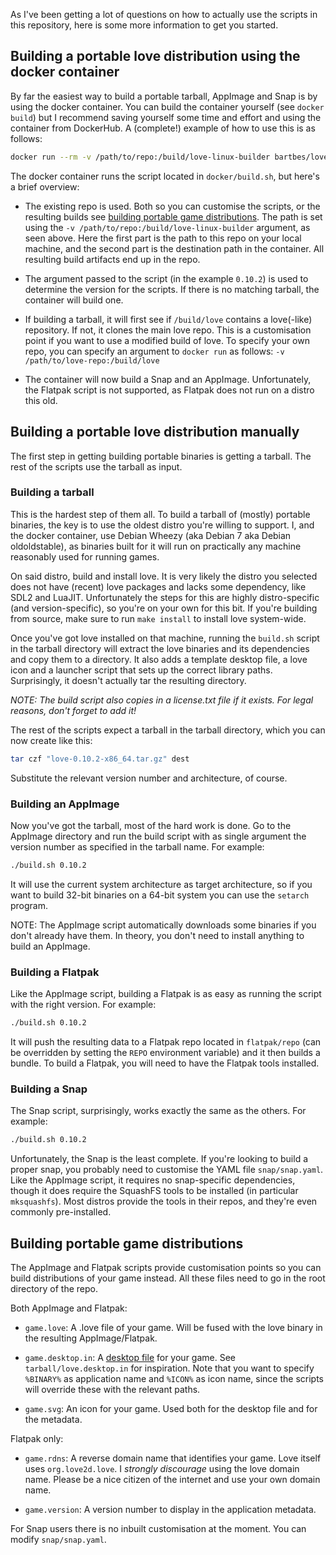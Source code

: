 As I've been getting a lot of questions on how to actually use the scripts in
this repository, here is some more information to get you started.

## Building a portable love distribution using the docker container ##
By far the easiest way to build a portable tarball, AppImage and Snap is by
using the docker container. You can build the container yourself (see `docker
build`) but I recommend saving yourself some time and effort and using the
container from DockerHub. A (complete!) example of how to use this is as
follows:

```sh
docker run --rm -v /path/to/repo:/build/love-linux-builder bartbes/love-linux-builder:x86_64 0.10.2
```

The docker container runs the script located in `docker/build.sh`, but here's a
brief overview:

 - The existing repo is used. Both so you can customise the scripts, or the
   resulting builds see [building portable game distributions][]. The path is
   set using the `-v /path/to/repo:/build/love-linux-builder` argument, as seen
   above. Here the first part is the path to this repo on your local machine,
   and the second part is the destination path in the container. All resulting
   build artifacts end up in the repo.

 - The argument passed to the script (in the example `0.10.2`) is used to
   determine the version for the scripts. If there is no matching tarball, the
   container will build one.

 - If building a tarball, it will first see if `/build/love` contains a
   love(-like) repository. If not, it clones the main love repo. This is a
   customisation point if you want to use a modified build of love. To specify
   your own repo, you can specify an argument to `docker run` as follows:
   `-v /path/to/love-repo:/build/love`

 - The container will now build a Snap and an AppImage. Unfortunately, the
   Flatpak script is not supported, as Flatpak does not run on a distro this
   old.

## Building a portable love distribution manually ##
The first step in getting building portable binaries is getting a tarball. The
rest of the scripts use the tarball as input.

### Building a tarball ###
This is the hardest step of them all. To build a tarball of (mostly) portable
binaries, the key is to use the oldest distro you're willing to support. I, and
the docker container, use Debian Wheezy (aka Debian 7 aka Debian oldoldstable),
as binaries built for it will run on practically any machine reasonably used
for running games.

On said distro, build and install love. It is very likely the distro you
selected does not have (recent) love packages and lacks some dependency, like
SDL2 and LuaJIT. Unfortunately the steps for this are highly distro-specific
(and version-specific), so you're on your own for this bit. If you're building
from source, make sure to run `make install` to install love system-wide.

Once you've got love installed on that machine, running the `build.sh` script
in the tarball directory will extract the love binaries and its dependencies
and copy them to a directory. It also adds a template desktop file, a love icon
and a launcher script that sets up the correct library paths. Surprisingly, it
doesn't actually tar the resulting directory.

*NOTE: The build script also copies in a license.txt file if it exists. For
legal reasons, don't forget to add it!*

The rest of the scripts expect a tarball in the tarball directory, which you
can now create like this:

```sh
tar czf "love-0.10.2-x86_64.tar.gz" dest
```

Substitute the relevant version number and architecture, of course.

### Building an AppImage ###
Now you've got the tarball, most of the hard work is done. Go to the AppImage
directory and run the build script with as single argument the version number
as specified in the tarball name. For example:

```sh
./build.sh 0.10.2
```

It will use the current system architecture as target architecture, so if you
want to build 32-bit binaries on a 64-bit system you can use the `setarch`
program.

NOTE: The AppImage script automatically downloads some binaries if you don't
already have them. In theory, you don't need to install anything to build an
AppImage.

### Building a Flatpak ###
Like the AppImage script, building a Flatpak is as easy as running the script
with the right version. For example:

```sh
./build.sh 0.10.2
```

It will push the resulting data to a Flatpak repo located in `flatpak/repo`
(can be overridden by setting the `REPO` environment variable) and it then
builds a bundle. To build a Flatpak, you will need to have the Flatpak tools
installed.

### Building a Snap ###
The Snap script, surprisingly, works exactly the same as the others. For
example:

```sh
./build.sh 0.10.2
```

Unfortunately, the Snap is the least complete. If you're looking to build a
proper snap, you probably need to customise the YAML file `snap/snap.yaml`.
Like the AppImage script, it requires no snap-specific dependencies, though it
does require the SquashFS tools to be installed (in particular `mksquashfs`).
Most distros provide the tools in their repos, and they're even commonly
pre-installed.

## Building portable game distributions ##
The AppImage and Flatpak scripts provide customisation points so you can build
distributions of your game instead. All these files need to go in the root
directory of the repo.

Both AppImage and Flatpak:

 - `game.love`: A .love file of your game. Will be fused with the love binary
   in the resulting AppImage/Flatpak.

 - `game.desktop.in`: A [desktop file][] for your game. See
   `tarball/love.desktop.in` for inspiration. Note that you want to specify
   `%BINARY%` as application name and `%ICON%` as icon name, since the scripts
   will override these with the relevant paths.

 - `game.svg`: An icon for your game. Used both for the desktop file and for
   the metadata.

Flatpak only:

 - `game.rdns`: A reverse domain name that identifies your game. Love itself
   uses `org.love2d.love`. I *strongly discourage* using the love domain name.
   Please be a nice citizen of the internet and use your own domain name.

 - `game.version`: A version number to display in the application metadata.

For Snap users there is no inbuilt customisation at the moment. You can modify `snap/snap.yaml`.

[building portable game distributions]: #markdown-header-building-portable-game-distributions
[desktop file]: https://standards.freedesktop.org/desktop-entry-spec/latest/
